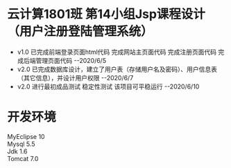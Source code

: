 # 云计算1801班 第14小组Jsp课程设计 （用户注册登陆管理系统）
* v1.0 已完成前端登录页面html代码 完成网站主页面代码 完成注册页面代码 完成后端管理页面代码   --2020/6/5  
* v2.0 已完成数据库设计，建立了用户表（存储用户名及密码）、用户信息表（其它信息），并设计用户权限  --2020/6/7
* v2.0 进行最初成品测试 稳定性测试 该项目可平稳运行   --2020/6/10

# 开发环境
MyEclipse 10  
Mysql 5.5  
Jdk 1.6  
Tomcat 7.0

